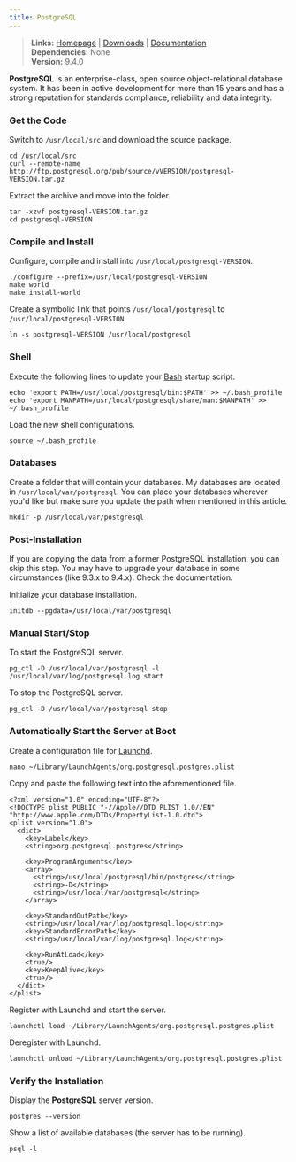 ```yaml
---
title: PostgreSQL
---
```


> **Links:** [Homepage](http://www.postgresql.org/) | [Downloads](http://www.postgresql.org/ftp/source/) | [Documentation](http://www.postgresql.org/docs/9.4/static/)  
> **Dependencies:** None  
> **Version:** <span id="version">9.4.0</span>

**PostgreSQL** is an enterprise-class, open source object-relational database system. It has been in active development for more than 15 years and has a strong reputation for standards compliance, reliability and data integrity.


### Get the Code

Switch to `/usr/local/src` and download the source package.

	cd /usr/local/src
	curl --remote-name http://ftp.postgresql.org/pub/source/vVERSION/postgresql-VERSION.tar.gz

Extract the archive and move into the folder.

	tar -xzvf postgresql-VERSION.tar.gz
	cd postgresql-VERSION


### Compile and Install

Configure, compile and install into `/usr/local/postgresql-VERSION`.

	./configure --prefix=/usr/local/postgresql-VERSION
	make world
	make install-world

Create a symbolic link that points `/usr/local/postgresql` to `/usr/local/postgresql-VERSION`.

	ln -s postgresql-VERSION /usr/local/postgresql


### Shell

Execute the following lines to update your [Bash](http://en.wikipedia.org/wiki/Bash_%28Unix_shell%29) startup script.

	echo 'export PATH=/usr/local/postgresql/bin:$PATH' >> ~/.bash_profile
	echo 'export MANPATH=/usr/local/postgresql/share/man:$MANPATH' >> ~/.bash_profile

Load the new shell configurations.

	source ~/.bash_profile


### Databases

Create a folder that will contain your databases. My databases are located in `/usr/local/var/postgresql`. You can place your databases wherever you'd like but make sure you update the path when mentioned in this article.

	mkdir -p /usr/local/var/postgresql


### Post-Installation

If you are copying the data from a former PostgreSQL installation, you can skip this step. You may have to upgrade your database in some circumstances (like 9.3.x to 9.4.x). Check the documentation.

Initialize your database installation.

	initdb --pgdata=/usr/local/var/postgresql


### Manual Start/Stop

To start the PostgreSQL server.

	pg_ctl -D /usr/local/var/postgresql -l /usr/local/var/log/postgresql.log start

To stop the PostgreSQL server.

	pg_ctl -D /usr/local/var/postgresql stop


### Automatically Start the Server at Boot

Create a configuration file for [Launchd](http://en.wikipedia.org/wiki/Launchd).

	nano ~/Library/LaunchAgents/org.postgresql.postgres.plist

Copy and paste the following text into the aforementioned file.

	<?xml version="1.0" encoding="UTF-8"?>
	<!DOCTYPE plist PUBLIC "-//Apple//DTD PLIST 1.0//EN" "http://www.apple.com/DTDs/PropertyList-1.0.dtd">
	<plist version="1.0">
	  <dict>
	    <key>Label</key>
	    <string>org.postgresql.postgres</string>

	    <key>ProgramArguments</key>
	    <array>
	      <string>/usr/local/postgresql/bin/postgres</string>
	      <string>-D</string>
	      <string>/usr/local/var/postgresql</string>
	    </array>

	    <key>StandardOutPath</key>
	    <string>/usr/local/var/log/postgresql.log</string>
	    <key>StandardErrorPath</key>
	    <string>/usr/local/var/log/postgresql.log</string>

	    <key>RunAtLoad</key>
	    <true/>
	    <key>KeepAlive</key>
	    <true/>
	  </dict>
	</plist>

Register with Launchd and start the server.

	launchctl load ~/Library/LaunchAgents/org.postgresql.postgres.plist

Deregister with Launchd.

	launchctl unload ~/Library/LaunchAgents/org.postgresql.postgres.plist


### Verify the Installation

Display the **PostgreSQL** server version.

	postgres --version

Show a list of available databases (the server has to be running).

	psql -l
